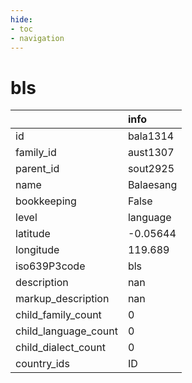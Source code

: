 ```yaml
---
hide:
- toc
- navigation
---
```

# bls
|                      | info      |
|:---------------------|:----------|
| id                   | bala1314  |
| family_id            | aust1307  |
| parent_id            | sout2925  |
| name                 | Balaesang |
| bookkeeping          | False     |
| level                | language  |
| latitude             | -0.05644  |
| longitude            | 119.689   |
| iso639P3code         | bls       |
| description          | nan       |
| markup_description   | nan       |
| child_family_count   | 0         |
| child_language_count | 0         |
| child_dialect_count  | 0         |
| country_ids          | ID        |